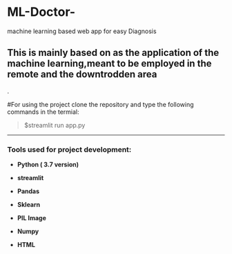 # ML-Doctor-
machine learning based web app for easy Diagnosis

<h2>This is mainly based on as the application of the machine learning,meant to be employed in the remote and the downtrodden area</h2>.

#For using the project clone the repository and type the following commands in the termial:

> $streamlit run app.py


<hr>

<h3> Tools used for project development: </h3>
<ul>
<li><p><b>Python ( 3.7 version)</b></p></li>
<li><p><b>streamlit</b></p></li>
<li><p><b>Pandas</b></p></li>
<li><p><b>Sklearn</b></p></li>
<li><p><b>PIL Image</b></p></li>
<li><p><b>Numpy</b></p></li>
<li><p><b>HTML</b></p></li>
</ul>



